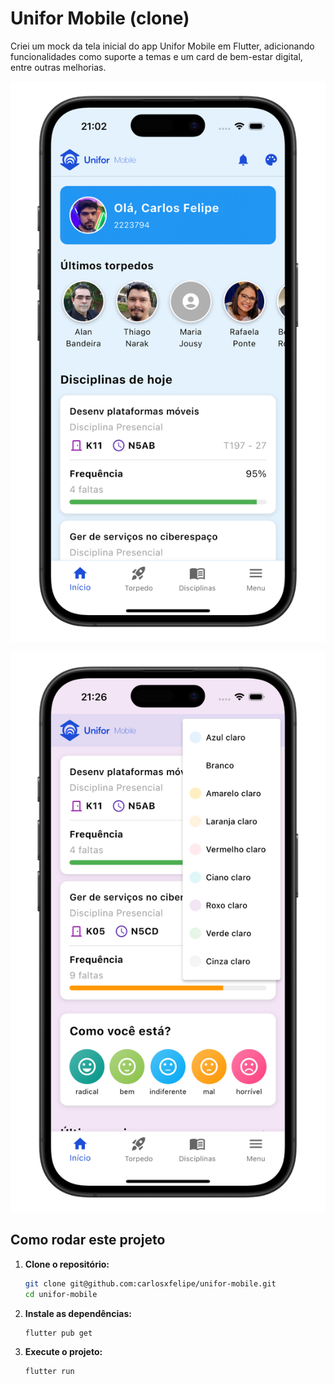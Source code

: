 # Unifor Mobile (clone)

Criei um mock da tela inicial do app Unifor Mobile em Flutter, adicionando funcionalidades como suporte a temas e um card de bem-estar digital, entre outras melhorias.

<p align="center">
  <img src="./screenshots/678shots_so.png" alt="Telas de login" />
</p>

<p align="center">
  <img src="./screenshots/872shots_so.png" alt="Telas de login" />
</p>

## Como rodar este projeto

1. **Clone o repositório:**

   ```bash
   git clone git@github.com:carlosxfelipe/unifor-mobile.git
   cd unifor-mobile
   ```

2. **Instale as dependências:**

   ```bash
   flutter pub get
   ```

3. **Execute o projeto:**

   ```bash
   flutter run
   ```
